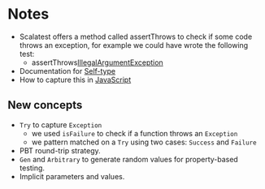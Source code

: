 # Notes

* Scalatest offers a method called assertThrows to check if some code throws an exception, for example we could have wrote the following test:
   * assertThrows[IllegalArgumentException](userIdDecoder.decode("hello"))
* Documentation for [Self-type](https://docs.scala-lang.org/tour/self-types.html)
* How to capture this in [JavaScript](https://stackoverflow.com/questions/962033/what-underlies-this-javascript-idiom-var-self-this)

## New concepts

* `Try` to capture `Exception`
   * we used `isFailure` to check if a function throws an `Exception`
   * we pattern matched on a `Try` using two cases: `Success` and `Failure`
* PBT round-trip strategy.
* `Gen` and `Arbitrary` to generate random values for property-based testing.
* Implicit parameters and values. 
